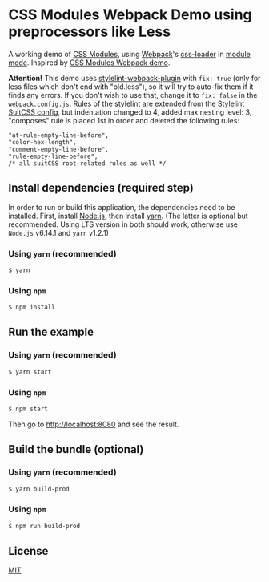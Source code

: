 # CSS Modules Webpack Demo using preprocessors like Less

A working demo of [CSS Modules], using [Webpack]'s [css-loader] in [module mode]. Inspired by [CSS Modules Webpack demo].

**Attention!** This demo uses [stylelint-webpack-plugin] with `fix: true` (only for less files which don't end with "old.less"),
so it will try to auto-fix them if it finds any errors.
If you don't wish to use that, change it to `fix: false` in the `webpack.config.js`.
Rules of the stylelint are extended from the [Stylelint SuitCSS config], but indentation changed to 4,
added max nesting level: 3, "composes" rule is placed 1st in order and deleted the following rules:
```
"at-rule-empty-line-before",
"color-hex-length",
"comment-empty-line-before",
"rule-empty-line-before",
/* all suitCSS root-related rules as well */
```

## Install dependencies (required step)
In order to run or build this application, the dependencies need to be installed.
First, install [Node.js](https://nodejs.org/en/), then install [yarn](https://yarnpkg.com/lang/en/docs/install/). (The latter is optional but recommended. Using LTS version in both should work, otherwise use `Node.js` v6.14.1 and `yarn` v1.2.1)

### Using `yarn` (recommended)

```bash
$ yarn
```

### Using `npm`
```bash
$ npm install
```

## Run the example
### Using `yarn` (recommended)

```bash
$ yarn start
```

### Using `npm`
```bash
$ npm start
```

Then go to [http://localhost:8080](http://localhost:8080) and see the result.

## Build the bundle (optional)
### Using `yarn` (recommended)

```bash
$ yarn build-prod
```

### Using `npm`

```bash
$ npm run build-prod
```

## License

[MIT]

[Stylelint SuitCSS config]: https://github.com/suitcss/stylelint-config-suitcss
[stylelint-webpack-plugin]: https://github.com/webpack-contrib/stylelint-webpack-plugin
[CSS Modules Webpack demo]: https://github.com/css-modules/webpack-demo
[CSS Modules]: https://github.com/css-modules/css-modules
[Webpack]: http://webpack.github.io
[webpack-dev-server]: https://webpack.github.io/docs/webpack-dev-server.html
[css-loader]: https://github.com/webpack/css-loader
[module mode]: https://github.com/webpack/css-loader/#css-modules
[style-loader]: https://github.com/webpack/style-loader
[url-loader]: https://github.com/webpack/url-loader
[file-loader]: https://github.com/webpack/file-loader
[raw-loader]: https://github.com/webpack/raw-loader
[babel]: https://babeljs.io
[MIT]: https://github.com/spaguette/webpack-less-demo/blob/master/LICENSE
